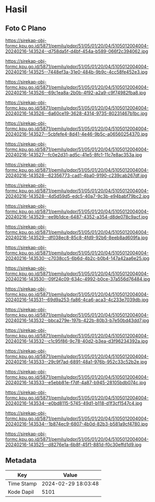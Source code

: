 # Hasil

## Foto C Plano

https://sirekap-obj-formc.kpu.go.id/5871/pemilu/pdpr/51/05/01/20/04/5105012004004-20240216-143524--d758da5f-d4bf-454a-b589-066f2c394062.jpg

https://sirekap-obj-formc.kpu.go.id/5871/pemilu/pdpr/51/05/01/20/04/5105012004004-20240216-143525--7448ef3a-31e0-484b-9b9c-4cc58fe452e3.jpg

https://sirekap-obj-formc.kpu.go.id/5871/pemilu/pdpr/51/05/01/20/04/5105012004004-20240216-143526--69c1ea8a-2b0b-4f92-a2a9-c9f74982fba8.jpg

https://sirekap-obj-formc.kpu.go.id/5871/pemilu/pdpr/51/05/01/20/04/5105012004004-20240216-143526--6a60ce19-3628-4314-9735-80231467b1bc.jpg

https://sirekap-obj-formc.kpu.go.id/5871/pemilu/pdpr/51/05/01/20/04/5105012004004-20240216-143527--5cbfefe4-8d41-4e46-9b5c-a06560254370.jpg

https://sirekap-obj-formc.kpu.go.id/5871/pemilu/pdpr/51/05/01/20/04/5105012004004-20240216-143527--fc0e2d31-ad5c-41e5-8fc1-11c7e8ac353a.jpg

https://sirekap-obj-formc.kpu.go.id/5871/pemilu/pdpr/51/05/01/20/04/5105012004004-20240216-143528--62356773-cad1-4ba0-9190-c239cab267df.jpg

https://sirekap-obj-formc.kpu.go.id/5871/pemilu/pdpr/51/05/01/20/04/5105012004004-20240216-143528--4d5d59d5-edc5-40a7-9c3b-e94babf79bc2.jpg

https://sirekap-obj-formc.kpu.go.id/5871/pemilu/pdpr/51/05/01/20/04/5105012004004-20240216-143529--ee9b1dce-6487-4352-a354-d8de078c9acf.jpg

https://sirekap-obj-formc.kpu.go.id/5871/pemilu/pdpr/51/05/01/20/04/5105012004004-20240216-143529--df038ec8-85c8-4fd9-92b6-8eeb8ad609fa.jpg

https://sirekap-obj-formc.kpu.go.id/5871/pemilu/pdpr/51/05/01/20/04/5105012004004-20240216-143530--c7038cc5-6b6d-4b2c-b0b4-147a42aa6e25.jpg

https://sirekap-obj-formc.kpu.go.id/5871/pemilu/pdpr/51/05/01/20/04/5105012004004-20240216-143530--09f24c09-634c-4992-b0ce-37a556d76484.jpg

https://sirekap-obj-formc.kpu.go.id/5871/pemilu/pdpr/51/05/01/20/04/5105012004004-20240216-143531--69d9a253-fa86-4ca6-aca3-4c233e7039db.jpg

https://sirekap-obj-formc.kpu.go.id/5871/pemilu/pdpr/51/05/01/20/04/5105012004004-20240216-143532--bbca279e-197b-422b-80b3-b7e50bd43dd7.jpg

https://sirekap-obj-formc.kpu.go.id/5871/pemilu/pdpr/51/05/01/20/04/5105012004004-20240216-143532--c1c95f86-9c78-40d2-b3ea-d3f96234392a.jpg

https://sirekap-obj-formc.kpu.go.id/5871/pemilu/pdpr/51/05/01/20/04/5105012004004-20240216-143533--29c9f7ad-6891-48a1-976b-952c33c52b2e.jpg

https://sirekap-obj-formc.kpu.go.id/5871/pemilu/pdpr/51/05/01/20/04/5105012004004-20240216-143533--e5ebb81e-f7df-4a87-b945-28105bdb074c.jpg

https://sirekap-obj-formc.kpu.go.id/5871/pemilu/pdpr/51/05/01/20/04/5105012004004-20240216-143534--e0bd8115-5745-49d1-b118-d1f3cf1547c4.jpg

https://sirekap-obj-formc.kpu.go.id/5871/pemilu/pdpr/51/05/01/20/04/5105012004004-20240216-143534--1b874ec9-6807-4b0d-82b3-b581a9cf4780.jpg

https://sirekap-obj-formc.kpu.go.id/5871/pemilu/pdpr/51/05/01/20/04/5105012004004-20240216-143525--d8276e1a-6b8f-45f1-881d-f0c30effd1d9.jpg


## Metadata

| Key        | Value               |
| ---------- | ------------------- |
| Time Stamp | 2024-02-29 18:03:48 |
| Kode Dapil | 5101                |



